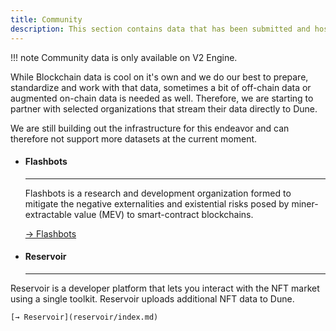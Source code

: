 ```yaml
---
title: Community
description: This section contains data that has been submitted and hosted on Dune by 3rd party data providers
---
```


!!! note
    Community data is only available on V2 Engine.

While Blockchain data is cool on it's own and we do our best to prepare, standardize and work with that data, sometimes a bit of off-chain data or augmented on-chain data is needed as well. Therefore, we are starting to partner with selected organizations that stream their data directly to Dune.

We are still building out the infrastructure for this endeavor and can therefore not support more datasets at the current moment.

<div class="grid cards" markdown>

-   #### Flashbots

    ---

    Flashbots is a research and development organization formed to mitigate the negative externalities and existential risks posed by miner-extractable value (MEV) to smart-contract blockchains.  
    
    [→ Flashbots](flashbots/index.md)

-   #### Reservoir

    ---

   Reservoir is a developer platform that lets you interact with the NFT market using a single toolkit. Reservoir uploads additional NFT data to Dune.  
    
    [→ Reservoir](reservoir/index.md)
    
</div>